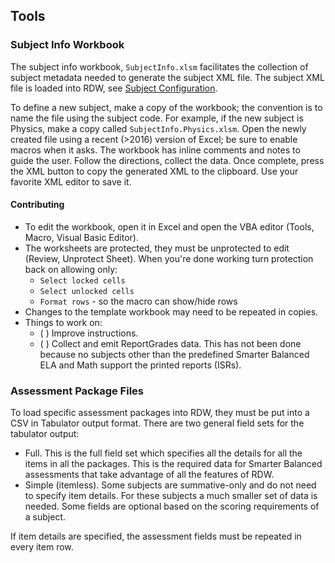 ## Tools

### Subject Info Workbook

The subject info workbook, `SubjectInfo.xlsm` facilitates the collection of subject metadata needed to generate the subject XML file.
The subject XML file is loaded into RDW, see [Subject Configuration](../docs/Runbook.SystemConfiguration.md#subjects).

To define a new subject, make a copy of the workbook; the convention is to name the file using the subject code.
For example, if the new subject is Physics, make a copy called `SubjectInfo.Physics.xlsm`.
Open the newly created file using a recent (>2016) version of Excel; be sure to enable macros when it asks.
The workbook has inline comments and notes to guide the user. Follow the directions, collect the data.
Once complete, press the XML button to copy the generated XML to the clipboard. Use your favorite XML editor to save it.

#### Contributing

* To edit the workbook, open it in Excel and open the VBA editor (Tools, Macro, Visual Basic Editor).
* The worksheets are protected, they must be unprotected to edit (Review, Unprotect Sheet). When you're done working turn protection back on allowing only:
    * `Select locked cells`
    * `Select unlocked cells`
    * `Format rows` - so the macro can show/hide rows
* Changes to the template workbook may need to be repeated in copies.
* Things to work on:
    * ( ) Improve instructions.
    * ( ) Collect and emit ReportGrades data. This has not been done because no subjects other than the predefined Smarter Balanced ELA and Math support the printed reports (ISRs).


### Assessment Package Files

To load specific assessment packages into RDW, they must be put into a CSV in Tabulator output format.
There are two general field sets for the tabulator output:
* Full. This is the full field set which specifies all the details for all the items in all the packages. This is the required data for Smarter Balanced assessments that take advantage of all the features of RDW.
* Simple (itemless). Some subjects are summative-only and do not need to specify item details. For these subjects a much smaller set of data is needed.
Some fields are optional based on the scoring requirements of a subject.

If item details are specified, the assessment fields must be repeated in every item row.




